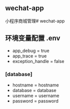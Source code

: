 ## wechat-app
小程序商城管理# wechat-app

## 环境变量配置 .env
* app_debug =  true
* app_trace =  true
* exception_handle = false

### [database]
* hostname = hostname
* database = database
* username = username
* password = password

